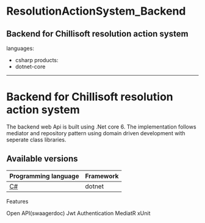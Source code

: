 # ResolutionActionSystem_Backend
Backend for Chillisoft resolution action system
---
languages:
- csharp
products:
- dotnet-core
---

# Backend for Chillisoft resolution action system

The backend web Api is built using .Net core 6. The implementation follows mediator and repository pattern using domain driven development with seperate class libraries.


 

## Available versions

| Programming language | Framework |
| -------------------- | --------- |
| [C#](/README.md)               | dotnet    |


Features

Open API(swaagerdoc) 
Jwt Authentication
MediatR
xUnit
